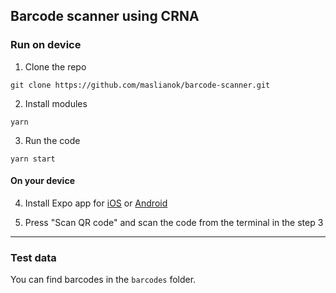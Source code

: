 ## Barcode scanner using CRNA

### Run on device

1.  Clone the repo

```
git clone https://github.com/maslianok/barcode-scanner.git
```

2.  Install modules

```
yarn
```

3.  Run the code

```
yarn start
```

#### On your device

4.  Install Expo app for [iOS](https://itunes.apple.com/us/app/expo-client/id982107779?mt=8) or [Android](https://play.google.com/store/apps/details?id=host.exp.exponent&hl=en)

5.  Press "Scan QR code" and scan the code from the terminal in the step 3

---

### Test data

You can find barcodes in the `barcodes` folder.

